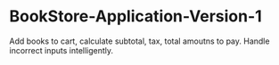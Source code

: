 # BookStore-Application-Version-1
Add books to cart, calculate subtotal, tax, total amoutns to pay. Handle incorrect inputs intelligently.
